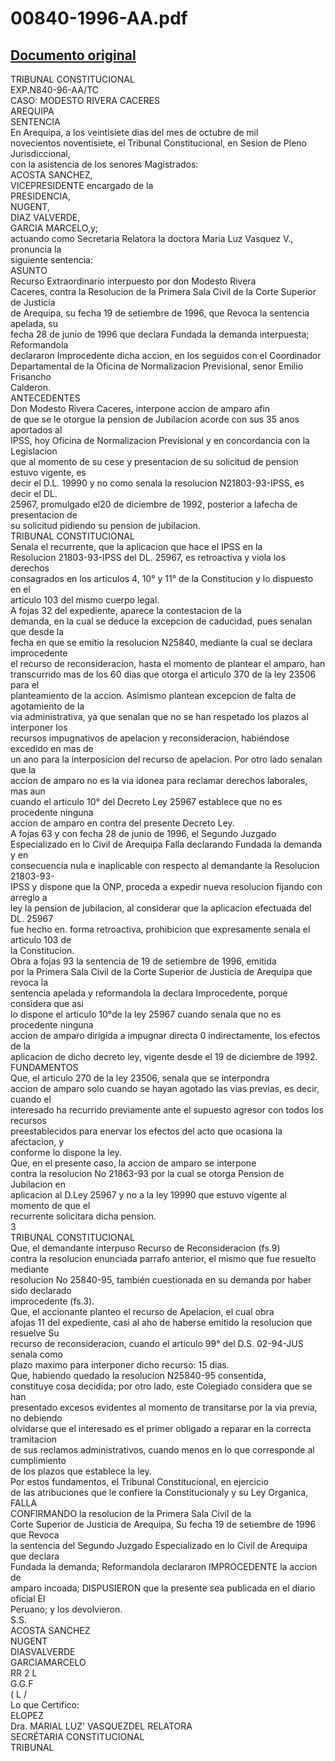 
00840-1996-AA.pdf
=================
  
[Documento original](https://tc.gob.pe/jurisprudencia/1997/00840-1996-AA.pdf)  
---  
TRIBUNAL CONSTITUCIONAL  
EXP.N840-96-AA/TC  
CASO: MODESTO RIVERA CACERES  
AREQUIPA  
SENTENCIA  
En Arequipa, a los veintisiete dias del mes de octubre de mil  
novecientos noventisiete, el Tribunal Constitucional, en Sesion de Pleno Jurisdiccional,  
con la asistencia de los senores Magistrados:  
ACOSTA SANCHEZ,  
VICEPRESIDENTE encargado de la  
PRESIDENCIA,  
NUGENT,  
DIAZ VALVERDE,  
GARCIA MARCELO,y;  
actuando como Secretaria Relatora la doctora Maria Luz Vasquez V., pronuncia la  
siguiente sentencia:  
ASUNTO  
Recurso Extraordinario interpuesto por don Modesto Rivera  
Caceres, contra la Resolucion de la Primera Sala Civil de la Corte Superior de Justicia  
de Arequipa, su fecha 19 de setiembre de 1996, que Revoca la sentencia apelada, su  
fecha 28 de junio de 1996 que declara Fundada la demanda interpuesta; Reformandola  
declararon Improcedente dicha accion, en los seguidos con el Coordinador  
Departamental de la Oficina de Normalizacion Previsional, senor Emilio Frisancho  
Calderon.  
ANTECEDENTES  
Don Modesto Rivera Caceres, interpone accion de amparo afin  
de que se le otorgue la pension de Jubilacion acorde con sus 35 anos aportados al  
IPSS, hoy Oficina de Normalizacion Previsional y en concordancia con la Legislacion  
que al momento de su cese y presentacion de su solicitud de pension estuvo vigente, es  
decir el D.L. 19990 y no como senala la resolucion N21803-93-IPSS, es decir el DL.  
25967, promulgado el20 de diciembre de 1992, posterior a lafecha de presentacion de  
su solicitud pidiendo su pension de jubilacion.  
TRIBUNAL CONSTITUCIONAL  
Senala el recurrente, que la aplicacion que hace el IPSS en la  
Resolucion 21803-93-IPSS del DL. 25967, es retroactiva y viola los derechos  
consagrados en los articulos 4, 10° y 11° de la Constitucion y lo dispuesto en el  
articulo 103 del mismo cuerpo legal.  
A fojas 32 del expediente, aparece la contestacion de la  
demanda, en la cual se deduce la excepcion de caducidad, pues senalan que desde la  
fecha en que se emitio la resolucion N25840, mediante la cual se declara improcedente  
el recurso de reconsideracion, hasta el momento de plantear el amparo, han  
transcurrido mas de los 60 dias que otorga el articulo 370 de la ley 23506 para el  
planteamiento de la accion. Asimismo plantean excepcion de falta de agotamiento de la  
via administrativa, ya que senalan que no se han respetado los plazos al interponer los  
recursos impugnativos de apelacion y reconsideracion, habiéndose excedido en mas de  
un ano para la interposicion del recurso de apelacion. Por otro lado senalan que la  
accion de amparo no es la via idonea para reclamar derechos laborales, mas aun  
cuando el articulo 10° del Decreto Ley 25967 establece que no es procedente ninguna  
accion de amparo en contra del presente Decreto Ley.  
A fojas 63 y con fecha 28 de junio de 1996, el Segundo Juzgado  
Especializado en lo Civil de Arequipa Falla declarando Fundada la demanda y en  
consecuencia nula e inaplicable con respecto al demandante la Resolucion 21803-93-  
IPSS y dispone que la ONP, proceda a expedir nueva resolucion fijando con arreglo a  
ley la pension de jubilacion, al considerar que la aplicacion efectuada del DL. 25967  
fue hecho en. forma retroactiva, prohibicion que expresamente senala el articulo 103 de  
la Constitucion.  
Obra a fojas 93 la sentencia de 19 de setiembre de 1996, emitida  
por la Primera Sala Civil de la Corte Superior de Justicia de Arequipa que revoca la  
sentencia apelada y reformandola la declara Improcedente, porque considera que asi  
lo dispone el articulo 10°de la ley 25967 cuando senala que no es procedente ninguna  
accion de amparo dirigida a impugnar directa 0 indirectamente, los efectos de la  
aplicacion de dicho decreto ley, vigente desde el 19 de diciembre de 1992.  
FUNDAMENTOS  
Que, el articulo 270 de la ley 23506, senala que se interpondra  
accion de amparo solo cuando se hayan agotado las vias previas, es decir, cuando el  
interesado ha recurrido previamente ante el supuesto agresor con todos los recursos  
preestablecidos para enervar los efectos del acto que ocasiona la afectacion, y  
conforme lo dispone la ley.  
Que, en el presente caso, la accion de amparo se interpone  
contra la resolucion No 21863-93 por la cual se otorga Pension de Jubilacion en  
aplicacion al D.Ley 25967 y no a la ley 19990 que estuvo vigente al momento de que el  
recurrente solicitara dicha pension.  
3  
TRIBUNAL CONSTITUCIONAL  
Que, el demandante interpuso Recurso de Reconsideracion (fs.9)  
contra la resolucion enunciada parrafo anterior, el mismo que fue resuelto mediante  
resolucion No 25840-95, también cuestionada en su demanda por haber sido declarado  
improcedente (fs.3).  
Que, el accionante planteo el recurso de Apelacion, el cual obra  
afojas 11 del expediente, casi al aho de haberse emitido la resolucion que resuelve Su  
recurso de reconsideracion, cuando el articulo 99° del D.S. 02-94-JUS senala como  
plazo maximo para interponer dicho recurso: 15 dias.  
Que, habiendo quedado la resolucion N25840-95 consentida,  
constituye cosa decidida; por otro lado, este Colegiado considera que se han  
presentado excesos evidentes al momento de transitarse por la via previa, no debiendo  
olvidarse que el interesado es el primer obligado a reparar en la correcta tramitacion  
de sus reclamos administrativos, cuando menos en lo que corresponde al cumplimiento  
de los plazos que establece la ley.  
Por estos fundamentos, el Tribunal Constitucional, en ejercicio  
de las atribuciones que le confiere la Constitucionaly y su Ley Organica,  
FALLA  
CONFIRMANDO la resolucion de la Primera Sala Civil de la  
Corte Superior de Justicia de Arequipa, Su fecha 19 de setiembre de 1996 que Revoca  
la sentencia del Segundo Juzgado Especializado en lo Civil de Arequipa que declara  
Fundada la demanda; Reformandola declararon IMPROCEDENTE la accion de  
amparo incoada; DISPUSIERON que la presente sea publicada en el diario oficial El  
Peruano; y los devolvieron.  
S.S.  
ACOSTA SANCHEZ  
NUGENT  
DIASVALVERDE  
GARCIAMARCELO  
RR 2 L  
G.G.F  
( L /  
Lo que Certifico:  
ELOPEZ  
Dra. MARIAL LUZ' VASQUEZDEL RELATORA  
SECRÉTARIA CONSTITUCIONAL  
TRIBUNAL